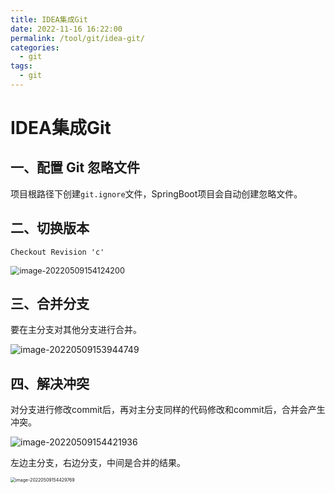 ```yaml
---
title: IDEA集成Git
date: 2022-11-16 16:22:00
permalink: /tool/git/idea-git/
categories:
  - git
tags:
  - git
---
```


# IDEA集成Git

## 一、配置 Git 忽略文件

项目根路径下创建`git.ignore`文件，SpringBoot项目会自动创建忽略文件。

## 二、切换版本

```txt
Checkout Revision 'c'
```

<img src="https://cdn.staticaly.com/gh/jinmunan/imgs@master/tool/git/idea-git/image-20220509154124200.png" alt="image-20220509154124200" style="zoom:90%;" />

## 三、合并分支

要在主分支对其他分支进行合并。

![image-20220509153944749](https://cdn.staticaly.com/gh/jinmunan/imgs@master/tool/git/idea-git/image-20220509153944749.png)

## 四、解决冲突

对分支进行修改commit后，再对主分支同样的代码修改和commit后，合并会产生冲突。

![image-20220509154421936](https://cdn.staticaly.com/gh/jinmunan/imgs@master/tool/git/idea-git/image-20220509154421936.png)

左边主分支，右边分支，中间是合并的结果。

<img src="https://cdn.staticaly.com/gh/jinmunan/imgs@master/tool/git/idea-git/image-20220509154429769.png" alt="image-20220509154429769" style="zoom:50%;" />


